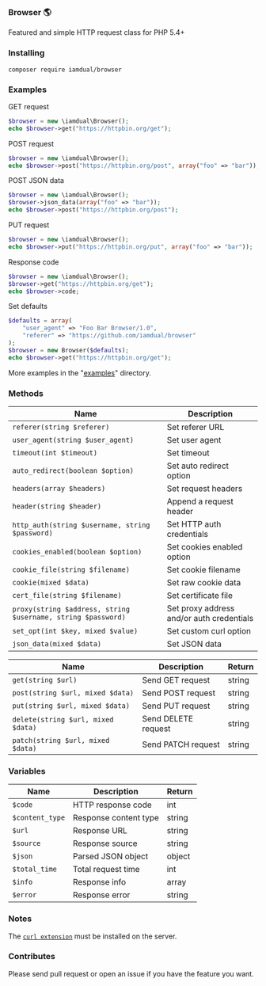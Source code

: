 ### Browser 🌎
Featured and simple HTTP request class for PHP 5.4+

### Installing
```
composer require iamdual/browser
```

### Examples
GET request

```php
$browser = new \iamdual\Browser();
echo $browser->get("https://httpbin.org/get");
```

POST request

```php
$browser = new \iamdual\Browser();
echo $browser->post("https://httpbin.org/post", array("foo" => "bar"));
```

POST JSON data

```php
$browser = new \iamdual\Browser();
$browser->json_data(array("foo" => "bar"));
echo $browser->post("https://httpbin.org/post");
```

PUT request

```php
$browser = new \iamdual\Browser();
echo $browser->put("https://httpbin.org/put", array("foo" => "bar"));
```

Response code

```php
$browser = new \iamdual\Browser();
$browser->get("https://httpbin.org/get");
echo $browser->code;
```

Set defaults
```php
$defaults = array(
    "user_agent" => "Foo Bar Browser/1.0",
    "referer" => "https://github.com/iamdual/browser"
);
$browser = new Browser($defaults);
echo $browser->get("https://httpbin.org/get");
```

More examples in the "[examples](/examples)" directory.

### Methods
| Name | Description |
|---|---|
| `referer(string $referer)` | Set referer URL |
| `user_agent(string $user_agent)` | Set user agent |
| `timeout(int $timeout)` | Set timeout |
| `auto_redirect(boolean $option)` | Set auto redirect option |
| `headers(array $headers)` | Set request headers |
| `header(string $header)` | Append a request header |
| `http_auth(string $username, string $password)` | Set HTTP auth credentials |
| `cookies_enabled(boolean $option)` | Set cookies enabled option |
| `cookie_file(string $filename)` | Set cookie filename |
| `cookie(mixed $data)` | Set raw cookie data |
| `cert_file(string $filename)` | Set certificate file |
| `proxy(string $address, string $username, string $password)` | Set proxy address and/or auth credentials |
| `set_opt(int $key, mixed $value)` | Set custom curl option |
| `json_data(mixed $data)` | Set JSON data |

| Name | Description | Return |
|---|---|---|
| `get(string $url)` | Send GET request | string |
| `post(string $url, mixed $data)` | Send POST request | string |
| `put(string $url, mixed $data)` | Send PUT request | string |
| `delete(string $url, mixed $data)` | Send DELETE request | string |
| `patch(string $url, mixed $data)` | Send PATCH request | string |

### Variables
| Name | Description | Return |
|---|---|---|
| `$code` | HTTP response code | int |
| `$content_type` | Response content type | string |
| `$url` | Response URL | string |
| `$source` | Response source | string |
| `$json` | Parsed JSON object | object |
| `$total_time` | Total request time | int |
| `$info` | Response info | array |
| `$error` | Response error | string |

### Notes
The [`curl extension`](https://php.net/manual/en/book.curl.php) must be installed on the server.

### Contributes
Please send pull request or open an issue if you have the feature you want.